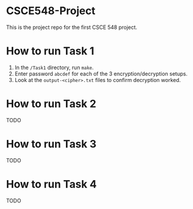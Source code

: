 # CSCE548-Project

This is the project repo for the first CSCE 548 project.


# How to run Task 1

 1. In the `/Task1` directory, run `make`.
 1. Enter password `abcdef` for each of the 3 encryption/decryption setups.
 1. Look at the `output-<cipher>.txt` files to confirm decryption worked.


# How to run Task 2

TODO


# How to run Task 3

TODO


# How to run Task 4

TODO

